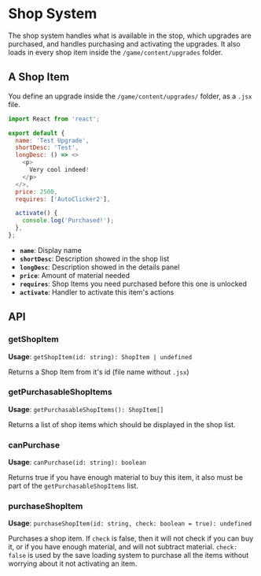 # Shop System
The shop system handles what is available in the stop, which upgrades are purchased,
and handles purchasing and activating the upgrades. It also loads in every shop item
inside the `/game/content/upgrades` folder.

## A Shop Item
You define an upgrade inside the `/game/content/upgrades/` folder, as a `.jsx` file.
```javascript
import React from 'react';

export default {
  name: 'Test Upgrade',
  shortDesc: 'Test',
  longDesc: () => <>
    <p>
      Very cool indeed!
    </p>
  </>,
  price: 2500,
  requires: ['AutoClicker2'],

  activate() {
    console.log('Purchased!');
  },
};
```

- **`name`**: Display name
- **`shortDesc`**: Description showed in the shop list
- **`longDesc`**: Description showed in the details panel
- **`price`**: Amount of material needed
- **`requires`**: Shop Items you need purchased before this one is unlocked
- **`activate`**: Handler to activate this item's actions

## API
### getShopItem
**Usage**: `getShopItem(id: string): ShopItem | undefined`

Returns a Shop Item from it's id (file name without `.jsx`)

### getPurchasableShopItems
**Usage**: `getPurchasableShopItems(): ShopItem[]`

Returns a list of shop items which should be displayed in the shop list.

### canPurchase
**Usage**: `canPurchase(id: string): boolean`

Returns true if you have enough material to buy this item, it also must be part of
the `getPurchasableShopItems` list.

### purchaseShopItem
**Usage**: `purchaseShopItem(id: string, check: boolean = true): undefined`

Purchases a shop item. If `check` is false, then it will not check if you can buy it, or
if you have enough material, and will not subtract material. `check: false` is used by the
save loading system to purchase all the items without worrying about it not activating an
item.
